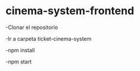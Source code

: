 # cinema-system-frontend

-Clonar el repositorio

-Ir a carpeta ticket-cinema-system

-npm install

-npm start
